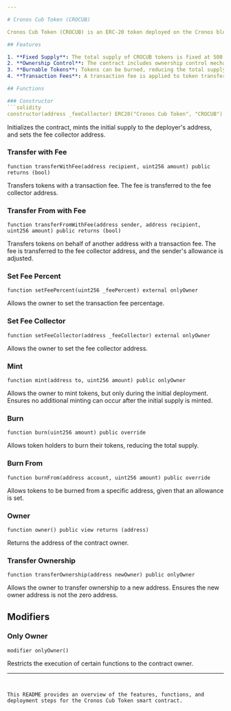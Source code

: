 ```yaml
---

# Cronos Cub Token (CROCUB)

Cronos Cub Token (CROCUB) is an ERC-20 token deployed on the Cronos blockchain. This token includes features such as a fixed initial supply, burnable tokens, transaction fees, and ownership control.

## Features

1. **Fixed Supply**: The total supply of CROCUB tokens is fixed at 500 billion tokens.
2. **Ownership Control**: The contract includes ownership control mechanisms allowing the current owner to transfer ownership to a new address.
3. **Burnable Tokens**: Tokens can be burned, reducing the total supply. Tokens can also be burned from an approved address.
4. **Transaction Fees**: A transaction fee is applied to token transfers, which is collected by a specified fee collector address.

## Functions

### Constructor
```solidity
constructor(address _feeCollector) ERC20("Cronos Cub Token", "CROCUB")
```
Initializes the contract, mints the initial supply to the deployer's address, and sets the fee collector address.

### Transfer with Fee
```solidity
function transferWithFee(address recipient, uint256 amount) public returns (bool)
```
Transfers tokens with a transaction fee. The fee is transferred to the fee collector address.

### Transfer From with Fee
```solidity
function transferFromWithFee(address sender, address recipient, uint256 amount) public returns (bool)
```
Transfers tokens on behalf of another address with a transaction fee. The fee is transferred to the fee collector address, and the sender's allowance is adjusted.

### Set Fee Percent
```solidity
function setFeePercent(uint256 _feePercent) external onlyOwner
```
Allows the owner to set the transaction fee percentage.

### Set Fee Collector
```solidity
function setFeeCollector(address _feeCollector) external onlyOwner
```
Allows the owner to set the fee collector address.

### Mint
```solidity
function mint(address to, uint256 amount) public onlyOwner
```
Allows the owner to mint tokens, but only during the initial deployment. Ensures no additional minting can occur after the initial supply is minted.

### Burn
```solidity
function burn(uint256 amount) public override
```
Allows token holders to burn their tokens, reducing the total supply.

### Burn From
```solidity
function burnFrom(address account, uint256 amount) public override
```
Allows tokens to be burned from a specific address, given that an allowance is set.

### Owner
```solidity
function owner() public view returns (address)
```
Returns the address of the contract owner.

### Transfer Ownership
```solidity
function transferOwnership(address newOwner) public onlyOwner
```
Allows the owner to transfer ownership to a new address. Ensures the new owner address is not the zero address.

## Modifiers

### Only Owner
```solidity
modifier onlyOwner()
```
Restricts the execution of certain functions to the contract owner.

---
```


This README provides an overview of the features, functions, and deployment steps for the Cronos Cub Token smart contract.
